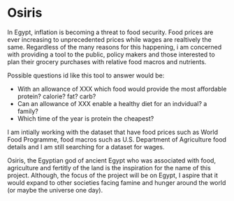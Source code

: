 # Osiris


In Egypt, inflation is becoming a threat to food security. Food prices are ever increasing to unprecedented prices while wages are realtively the same. Regardless of the many reasons for this happening, i am concerned with providing a tool to the public, policy makers and those interested to plan their grocery purchases with relative food macros and nutrients.

Possible questions id like this tool to answer would be:
- With an allowance of XXX which food would provide the most affordable protein? calorie? fat? carb?
- Can an allowance of XXX enable a healthy diet for an indvidual? a family?
- Which time of the year is protein the cheapest? 

I am intially working with the dataset that have food prices such as World Food Programme, food macros such as U.S. Department of Agriculture food details and I am still searching for a dataset for wages.

Osiris, the Egyptian god of ancient Egypt who was associated with food, agriculture and fertitly of the land is the inspiration for the name of this project. Although, the focus of the project will be on Egypt, I aspire that it would expand to other societies facing famine and hunger around the world (or maybe the universe one day).
 
